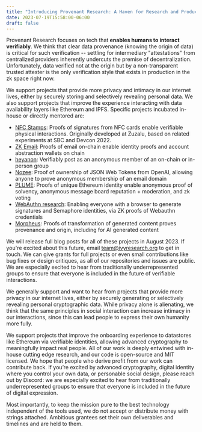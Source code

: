 ```yaml
---
title: "Introducing Provenant Research: A Haven for Research and Products"
date: 2023-07-19T15:58:00-06:00
draft: false
---
```


Provenant Research focuses on tech that **enables humans to interact verifiably**. We think that clear data provenance (knowing the origin of data) is critical for such verification -- settling for intermediary "attestations" from centralized providers inherently undercuts the premise of decentralization. Unfortunately, data verified not at the origin but by a non-transparent trusted attester is the only verification style that exists in production in the zk space right now.

We support projects that provide more privacy and intimacy in our internet lives, either by securely storing and selectively revealing personal data. We also support projects that improve the experience interacting with data availability layers like Ethereum and IPFS. Specific projects incubated in-house or directly mentored are:

- [NFC Stamps](https://stamps.ivyresearch.org): Proofs of signatures from NFC cards enable verifiable physical interactions. Originally developed at Zuzalu, based on related experiments at SBC and Devcon 2022.
- [ZK Email](https://blog.aayushg.com/posts/zkemail/): Proofs of email on-chain enable identity proofs and account abstraction wallets on chain
- [heyanon](https://www.heyanon.wtf/): Verifiably post as an anonymous member of an on-chain or in-person group
- [Nozee](https://www.nozee.xyz/): Proof of ownership of JSON Web Tokens from OpenAI, allowing anyone to prove anonymous membership of an email domain
- [PLUME](https://blog.aayushg.com/posts/nullifier): Proofs of unique Ethereum identity enable anonymous proof of solvency, anonymous message board reputation + moderation, and zk voting
- [WebAuthn research](https://github.com/semaphore-protocol/semaphore/tree/main/packages/heyauthn): Enabling everyone with a browser to generate signatures and Semaphore identities, via ZK proofs of Webauthn credentials
- [Morpheus](http://morpheus.ivyresearch.org): Proofs of transformation of generated content proves provenance and origin, including for AI generated content

We will release full blog posts for all of these projects in August 2023. If you're excited about this future, email [team@ivyresearch.org](mailto:team@ivyresearch.org) to get in touch. We can give grants for full projects or even small contributions like bug fixes or design critiques, as all of our repositories and issues are public. We are especially excited to hear from traditionally underrepresented groups to ensure that everyone is included in the future of verifiable interactions.

We generally support and want to hear from projects that provide more privacy in our internet lives, either by securely generating or selectively revealing personal cryptographic data. While privacy alone is alienating, we think that the same principles in social interaction can increase intimacy in our interactions, since this can lead people to express their own humanity more fully.

We support projects that improve the onboarding experience to datastores like Ethereum via verifiable identities, allowing advanced cryptography to meaningfully impact real people. All of our work is deeply entwined with in-house cutting edge research, and our code is open-source and MIT licensed. We hope that people who derive profit from our work can contribute back. If you’re excited by advanced cryptography, digital identity where you control your own data, or personable social design, please reach out by Discord: we are especially excited to hear from traditionally underrepresented groups to ensure that everyone is included in the future of digital expression.  

Most importantly, to keep the mission pure to the best technology independent of the tools used, we do not accept or distribute money with strings attached. Ambitious grantees set their own deliverables and timelines and are held to them.

<!-- ## Goodbye world is a `templ` template example

Every time `Click Me!` is clicked, a request is sent to the API server, which renders `templ GoodbyeWorld()` from `partial/templates.templ`.

{{< html.inline >}}
<button
  hx-get="{{ .Site.Params.apiBaseUrl }}/goodbyeworld.html"
  hx-trigger="click"
  hx-target="#goodbye"
  hx-swap="beforeend">
  Click Me!
</button>
<div id="goodbye"></div>
{{< /html.inline >}}
 -->
